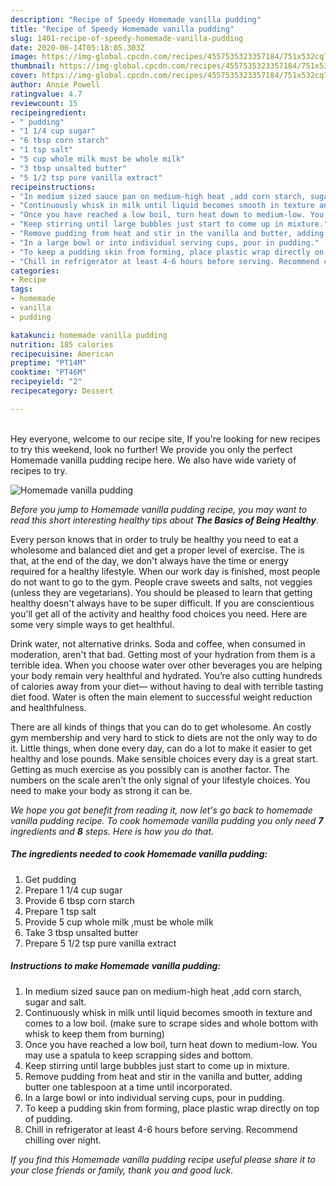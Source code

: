 ```yaml
---
description: "Recipe of Speedy Homemade vanilla pudding"
title: "Recipe of Speedy Homemade vanilla pudding"
slug: 1401-recipe-of-speedy-homemade-vanilla-pudding
date: 2020-06-14T05:18:05.303Z
image: https://img-global.cpcdn.com/recipes/4557535323357184/751x532cq70/homemade-vanilla-pudding-recipe-main-photo.jpg
thumbnail: https://img-global.cpcdn.com/recipes/4557535323357184/751x532cq70/homemade-vanilla-pudding-recipe-main-photo.jpg
cover: https://img-global.cpcdn.com/recipes/4557535323357184/751x532cq70/homemade-vanilla-pudding-recipe-main-photo.jpg
author: Annie Powell
ratingvalue: 4.7
reviewcount: 15
recipeingredient:
- " pudding"
- "1 1/4 cup sugar"
- "6 tbsp corn starch"
- "1 tsp salt"
- "5 cup whole milk must be whole milk"
- "3 tbsp unsalted butter"
- "5 1/2 tsp pure vanilla extract"
recipeinstructions:
- "In medium sized sauce pan on medium-high heat ,add corn starch, sugar and salt."
- "Continuously whisk in milk until liquid becomes smooth in texture and comes to a low boil. (make sure to scrape sides and whole bottom with whisk to keep them from burning)"
- "Once you have reached a low boil, turn heat down to medium-low. You may use a spatula to keep scrapping sides and bottom."
- "Keep stirring until large bubbles just start to come up in mixture."
- "Remove pudding from heat and stir in the vanilla and butter, adding butter one tablespoon at a time until incorporated."
- "In a large bowl or into individual serving cups, pour in pudding."
- "To keep a pudding skin from forming, place plastic wrap directly on top of pudding."
- "Chill in refrigerator at least 4-6 hours before serving. Recommend chilling over night."
categories:
- Recipe
tags:
- homemade
- vanilla
- pudding

katakunci: homemade vanilla pudding 
nutrition: 185 calories
recipecuisine: American
preptime: "PT14M"
cooktime: "PT46M"
recipeyield: "2"
recipecategory: Dessert

---
```

<br>
Hey everyone, welcome to our recipe site, If you're looking for new recipes to try this weekend, look no further! We provide you only the perfect Homemade vanilla pudding recipe here. We also have wide variety of recipes to try.
<br>


![Homemade vanilla pudding](https://img-global.cpcdn.com/recipes/4557535323357184/751x532cq70/homemade-vanilla-pudding-recipe-main-photo.jpg)

<i>Before you jump to Homemade vanilla pudding recipe, you may want to read this short interesting healthy tips about <strong>The Basics of Being Healthy</strong>.</i>

Every person knows that in order to truly be healthy you need to eat a wholesome and balanced diet and get a proper level of exercise. The  is that, at the end of the day, we don't always have the time or energy required for a healthy lifestyle. When our work day is finished, most people do not want to go to the gym. People crave sweets and salts, not veggies (unless they are vegetarians). You should be pleased to learn that getting healthy doesn't always have to be super difficult. If you are conscientious you'll get all of the activity and healthy food choices you need. Here are some very simple ways to get healthful.

Drink water, not alternative drinks. Soda and coffee, when consumed in moderation, aren't that bad. Getting most of your hydration from them is a terrible idea. When you choose water over other beverages you are helping your body remain very healthful and hydrated. You’re also cutting hundreds of calories away from your diet— without having to deal with terrible tasting diet food. Water is often the main element to successful weight reduction and healthfulness.

There are all kinds of things that you can do to get wholesome. An costly gym membership and very hard to stick to diets are not the only way to do it. Little things, when done every day, can do a lot to make it easier to get healthy and lose pounds. Make sensible choices every day is a great start. Getting as much exercise as you possibly can is another factor. The numbers on the scale aren't the only signal of your lifestyle choices. You need to make your body as strong it can be. 


<i>We hope you got benefit from reading it, now let's go back to homemade vanilla pudding recipe. To cook homemade vanilla pudding you only need <strong>7</strong> ingredients and <strong>8</strong> steps. Here is how you do that.
</i>

##### The ingredients needed to cook Homemade vanilla pudding:

1. Get  pudding
1. Prepare 1 1/4 cup sugar
1. Provide 6 tbsp corn starch
1. Prepare 1 tsp salt
1. Provide 5 cup whole milk ,must be whole milk
1. Take 3 tbsp unsalted butter
1. Prepare 5 1/2 tsp pure vanilla extract


##### Instructions to make Homemade vanilla pudding:

1. In medium sized sauce pan on medium-high heat ,add corn starch, sugar and salt.
1. Continuously whisk in milk until liquid becomes smooth in texture and comes to a low boil. (make sure to scrape sides and whole bottom with whisk to keep them from burning)
1. Once you have reached a low boil, turn heat down to medium-low. You may use a spatula to keep scrapping sides and bottom.
1. Keep stirring until large bubbles just start to come up in mixture.
1. Remove pudding from heat and stir in the vanilla and butter, adding butter one tablespoon at a time until incorporated.
1. In a large bowl or into individual serving cups, pour in pudding.
1. To keep a pudding skin from forming, place plastic wrap directly on top of pudding.
1. Chill in refrigerator at least 4-6 hours before serving. Recommend chilling over night.


<i>If you find this Homemade vanilla pudding recipe useful please share it to your close friends or family, thank you and good luck.</i>
